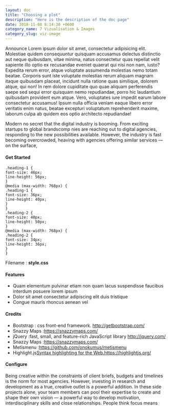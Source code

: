 ```yaml
---
layout: doc
title: "Choosing a plot"
description: "Here is the description of the doc page"
date: 2018-11-08 8:14:30 +0600
category_name: 7 Vizualisation & Images
category_slug: viz-image
---
```

<p>Announce Lorem ipsum dolor sit amet, consectetur adipisicing elit. Molestiae quidem consequuntur quisquam accusamus delectus distinctio aut neque quibusdam, vitae minima, natus consectetur quas repellat velit sapiente illo optio ex recusandae eveniet quaerat qui nisi non nam, iusto? Expedita rerum error, atque voluptate assumenda molestias nemo totam beatae. Corporis sunt iste voluptate molestias rerum aliquam magnam itaque quibusdam placeat, incidunt nulla ratione quas similique, dolorem atque, qui non! In rem dolore cupiditate quo quae aliquam perferendis saepe sed sequi error quisquam nemo repudiandae, porro hic laudantium quibusdam provident eum atque. Vero, voluptates iure impedit earum labore consectetur accusamus! Ipsum nulla officia veniam eaque libero error veritatis enim natus, beatae excepturi voluptatum reprehenderit maxime, laborum culpa ab quidem eos optio architecto repudiandae!</p>
<p>Modern  no secret that the digital industry is booming. From exciting startups to global brandscomp nies are reaching out to digital agencies, responding to the new possibilities available. However, the industry is fast becoming overcrowded, heaving with agencies offering similar services — on the surface, </p>
<h4 class="heading-4">Get Started</h4>
<pre><code class="language-css">.heading-1 {
font-size: 46px;
line-height: 56px;
}
@media (max-width: 768px) {
.heading-1 {
font-size: 36px;
line-height: 40px;
}
}
.heading-2 {
font-size: 40px;
line-height: 50px;
}
@media (max-width: 768px) {
.heading-2 {
font-size: 34px;
line-height: 36px;
}
}</code></pre>
<p>Filename : <strong>style.css</strong></p>
<h4 class="heading-4">Features 
</h4>
<ul class="unorder-list">
    <li>Quam elementum pulvinar etiam non quam lacus suspendisse faucibus interdum posuere lorem ipsum</li>
    <li>Dolor sit amet consectetur adipiscing elit duis tristique </li>
    <li>Congue mauris rhoncus aenean vel </li>
</ul>
<h4 class="heading-4">Credits</h4>
<ul class="order-list">
    <li>Bootstrap : css front-end framework. <a href="#">http://getbootstrap.com/</a></li>
    <li>Snazzy Maps :<a href="#">https://snazzymaps.com/</a></li>
    <li>jQuery :fast, small, and feature-rich JavaScript library <a href="#">http://jquery.com/</a></li>
    <li>Snazzy Maps :<a href="#">https://snazzymaps.com/</a></li>
    <li>Metismenu :<a href="#">https://github.com/onokumus/metismenu</a></li>
    <li>Highlight.js<a href="#">Syntax highlighting for the Web.https://highlightjs.org/</a></li>
</ul>
<h4 class="heading-4">Configure</h4>
<p>Being creative within the constraints of client briefs, budgets and timelines is the norm for most agencies. However, investing in research and development as a true, creative outlet is a powerful addition. In these side projects alone, your team members can pool their expertise to create and shape their own vision — a powerful way to develop motivation, interdisciplinary skills and close relationships. People think focus means
</p>